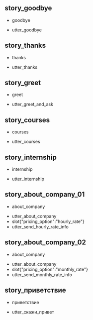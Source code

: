 ## story_goodbye
* goodbye
 - utter_goodbye

## story_thanks
* thanks
 - utter_thanks

## story_greet
* greet  
 - utter_greet_and_ask

## story_courses
* courses
 - utter_courses  
 
## story_internship
* internship
 - utter_internship  

## story_about_company_01
* about_company
 - utter_about_company
 - slot{"pricing_option":"hourly_rate"}
 - utter_send_hourly_rate_info
 
 ## story_about_company_02
* about_company
 - utter_about_company
 - slot{"pricing_option":"monthly_rate"}
 - utter_send_monthly_rate_info
 

## story_приветствие
* приветствие
 - utter_скажи_привет
